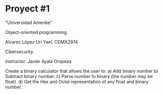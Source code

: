 # Proyect #1 #

"Universidad Amerike"

Object-oriented programming

Alvarez López Uri Yael. CDMX2974

Cibersecurity.

Instructor: Javier Ayala Oropeza


Create a binary calculator that allows the user to:
a) Add binary number
b) Subtract binary number.
c) Parse number to binary (the number may be float).
d) Get the Hex and Octal representation of any float and binary number.